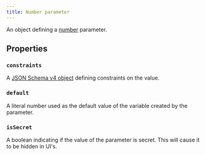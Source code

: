 ```yaml
---
title: Number parameter
---
```


An object defining a [number](../../types/number.md) parameter.

## Properties

### `constraints`

A [JSON Schema v4 object](https://tools.ietf.org/html/draft-wright-json-schema-00) defining constraints on the value.

### `default`

A literal number used as the default value of the variable created by the parameter.

### `isSecret`

A boolean indicating if the value of the parameter is secret. This will cause it to be hidden in UI's. 

